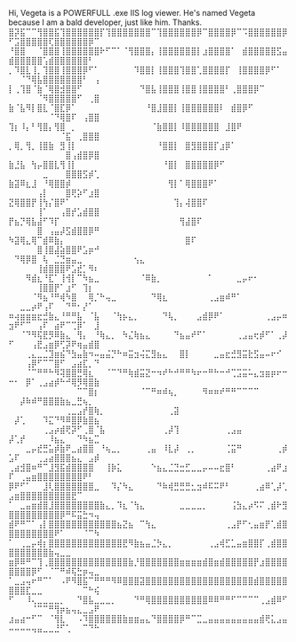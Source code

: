 Hi, 
Vegeta is a POWERFULL .exe IIS log viewer. He's named Vegeta because I am a bald developer, just like him. Thanks.
⣿⡽⣯⠉⠉⢻⣿⣿⣯⢹⣿⣿⣿⣿⣿⣿⡏⢹⣿⣿⣿⣿⣿⣿⣿⠉⢹⣿⣿⣿⣿⣿⣿⡿⠉⣿⣿⣿⣿⡿⠉⠩⣿⣿⣿⣿⣿⣿⡿⠋⣩⣿⣿⣿⣿⣿⢏⣿⣿⣿⣿⣿⣿⡿⠉
⠘⣿⣿⠀⠀⠈⣿⣿⣿⢸⣿⣿⣿⣿⣿⣿⠗⠋⠉⠁⠈⢻⣿⣿⣿⡄⢸⣿⣿⣿⣿⣿⣿⡇⣰⣿⣿⣿⣿⠁⠀⣾⣿⣿⣿⣿⣿⣫⣤⣾⣿⣿⣿⣿⣿⢡⣾⣿⣿⣿⣿⣿⣿⠃⠀
⡀⠹⣿⣇⢸⡀⢹⣿⣿⢸⣿⣿⣿⡿⠋⠁⠀⠀⠀⠀⠀⠀⠹⣿⣿⡇⢸⣿⣿⣿⢹⣿⣿⢁⣿⣿⣿⣿⡏⠀⢸⣿⣿⣿⣿⡿⠋⠁⠀⠀⠀⠈⠙⢿⣧⣿⣿⣿⣿⣿⣿⣿⠃⠀⢠
⡇⢀⢹⣿⠈⣷⠈⢿⣿⣺⣿⣿⠋⠀⠀⠀⠀⠀⠀⠀⠀⠀⠀⠙⣿⣧⢸⣿⣿⣿⢸⣿⣿⢸⣿⣿⣿⣿⠃⢀⣿⣿⣿⡿⠉⠀⠀⠀⠀⠀⠀⠀⠀⠀⠈⠻⣿⣿⣿⣿⣿⠋⠀⢀⣿
⣷⠈⣧⠻⡇⣿⣇⠈⣿⣏⡿⠁⠀⠀⠀⠀⠀⠀⠀⠀⠀⠀⠀⠀⠘⣿⣸⣿⣿⡇⢸⣿⣿⣿⣿⣿⣿⠇⠀⣾⣿⡿⠋⠀⠀⠀⠀⠀⠀⠀⠀⠀⠀⠀⠀⠀⠈⠙⢿⣿⠏⠀⢠⣿⣿
⢹⡆⠸⡄⠃⢻⣿⡄⢻⣿⠀⡀⠀⠀⠀⠀⠀⠀⠀⠀⠀⠀⠀⠀⠀⠈⣷⣿⣿⡇⠸⣿⣿⣿⣿⣿⣿⠀⣸⣿⠟⠀⠀⠀⠀⠀⠀⠀⠀⠀⠀⠀⠀⠀⠀⠀⠀⠀⠈⣯⠀⢀⣿⣿⣿
⡀⢿⡀⢻⡀⢸⣿⣷⠀⣻⢸⡇⠀⠀⠀⠀⠀⠀⠀⠀⠀⠀⠀⠀⠀⠀⠘⣿⣿⡇⠀⣿⣻⣿⣿⣿⡏⣰⡿⠁⠀⠀⠀⠀⠀⠀⠀⠀⠀⠀⠀⠀⠀⠀⠀⠀⠀⠀⠀⣿⢠⣾⣿⡿⣿
⣷⣘⣧⠀⢳⡤⣿⣿⣇⢻⢸⡇⠀⠀⠀⠀⠀⠀⠀⠀⠀⠀⠀⠀⠀⠀⠀⠘⣿⡇⠀⣿⣿⣿⣿⣿⡿⠋⠀⠀⠀⠀⠀⠀⠀⠀⠀⠀⠀⠀⠀⠀⠀⠀⠀⣀⠀⠀⠀⣿⣿⣿⣫⡾⢁
⣷⣽⠿⣆⣸⠀⠘⢿⣿⣿⡾⠀⠀⠀⠀⠀⠀⠀⠀⠀⠀⠀⠀⠀⠀⠀⠀⠀⢻⡇⠁⢿⣿⣿⣿⠟⠁⠀⠀⠀⠀⠀⠀⠀⠀⠀⠀⠀⠀⠀⠀⠀⠀⠀⢠⡇⠀⠀⠀⣿⢟⡵⠋⣰⣿
⣝⢿⣿⣿⡟⢸⢳⡌⣿⠟⠁⠀⠀⠀⠀⠀⠀⠀⠀⠀⠀⠀⠀⠀⠀⠀⠀⠀⠀⢹⡄⢼⣿⣿⠏⠀⠀⠀⠀⠀⠀⠀⠀⠀⠀⠀⠀⠀⠀⠀⠀⠀⠀⠀⢸⠁⠀⠀⢠⣿⡞⣡⣾⣿⣿
⡟⣦⡙⢿⣧⣼⠋⠹⡏⠀⠀⠀⠀⠀⠀⠀⠀⠀⠀⠀⠀⠀⠀⠀⠀⠀⠀⠀⠀⠀⢻⣼⣿⠏⠀⠀⠀⠀⠀⠀⠀⠀⠀⠀⠀⠀⠀⠀⠀⠀⠀⠀⠀⠀⣿⠀⢠⣤⡼⣫⣾⣿⣿⡿⠛
⠳⣽⢿⣄⢿⠉⣾⠿⣷⡄⠀⠀⠀⠀⠀⠀⠀⠀⠀⠀⠀⠀⠀⠀⠀⠀⠀⠀⠀⠀⠀⣿⠏⠀⠀⠀⠀⠀⠀⠀⠀⠀⠀⠀⠀⠀⠀⠀⠀⠀⠀⠀⠀⠀⣿⢸⣿⣼⣵⣿⣿⠟⣡⡶⠚
⠀⠙⢿⡿⣿⠀⢧⠀⣈⣙⣶⣤⣀⠀⠀⠀⠀⠀⠀⠀⠀⠀⢢⣄⠀⠀⠀⠀⠀⠀⠀⠀⠀⠀⠀⠀⠀⠀⠀⠀⠀⠀⠀⠀⠀⠀⠀⠀⠀⠀⠀⠀⠀⠀⢸⣾⣿⣿⣿⠟⣡⣞⡁⠻⠆
⠀⠀⠀⠻⣾⣆⠘⣏⠁⢸⢺⡇⠉⠳⣦⣀⠀⠀⠀⠀⠀⠀⠀⠈⠿⣷⡀⠀⠀⠀⠀⠀⠀⠀⠀⠁⠀⠀⠀⠀⣀⡤⠖⠂⠀⠀⠀⠀⠀⠀⠀⠀⠀⠀⢸⣿⣿⡟⠁⣰⠋⠀⢹⡆⠀
⠀⠀⠀⠀⠈⠻⣦⠘⠛⢾⠳⣿⠀⠀⢿⡈⠓⢤⣀⠀⠀⠀⠀⠀⠀⠙⢿⣆⠀⠀⠀⠀⠀⠀⠀⢀⣠⣶⠾⠛⠁⠀⠀⠀⠀⠀⠀⠀⠀⠀⠀⣀⣀⡴⠟⢠⠏⠀⠀⠙⠛⠂⡜⠁⠀
⠶⢴⣶⣶⣶⣖⣚⣷⣄⠘⠛⠛⣧⠀⠈⣧⠀⠀⠈⢳⡦⣄⡀⠀⠀⠀⠀⠙⢧⡀⠀⠀⠀⣠⣾⡿⠟⠁⠀⠀⠀⠀⠀⠀⠀⢀⣠⡤⠶⣲⠟⠋⠉⠀⢠⠏⠀⣴⠟⠉⢉⡿⠁⠀⣸
⠀⠀⠈⠙⠻⢯⣟⡻⠿⣷⣄⠀⢻⡄⠀⠘⢷⣄⡀⠀⠳⣌⢷⣦⣄⠀⠀⠀⠀⠙⣦⣤⠞⠋⠁⠀⠀⠀⠀⠀⢀⣠⣤⢖⡾⠋⠁⢀⡼⠋⠀⠀⠀⢠⣟⣠⣶⡿⢋⡽⠟⢶⣤⣾⣿
⠀⠀⠀⢀⣄⣀⣈⣹⣶⣮⠙⣳⣤⣷⠲⠤⣤⣬⡙⠓⠶⣭⣲⢬⣍⣻⣦⣄⠀⠀⣿⡇⠀⠀⠀⠀⣀⣤⣖⣚⣻⣭⣗⣫⣤⠤⠖⠊⠀⠀⠀⠀⢠⡿⠋⠉⠉⣿⠋⠀⣠⣴⣏⡀⠙
⠀⠀⠀⠈⠉⠛⠛⠓⠻⢽⣿⣿⣛⢿⣆⠀⠀⠈⠉⠙⠛⢷⣾⣭⣝⠒⠲⠞⠓⠚⠛⠛⠳⠖⠒⠛⠓⠒⠚⢉⣩⣭⠥⣄⣲⣶⡶⠖⠒⠒⠂⠀⡿⠁⢀⣠⣴⡾⠓⠚⢿⡻⢿⣿⣷
⠀⠀⠀⠀⠀⠀⠀⠀⠀⠀⠀⠀⠉⠉⣿⡆⠀⠀⠀⠀⠀⠀⠀⠈⠉⠛⠶⠾⢦⡀⠀⠀⠀⠀⠻⠶⠶⠞⠛⠛⠉⠉⠉⠉⠀⠀⠀⠀⠀⠀⠀⡼⠷⠾⠛⣿⣿⣿⣷⣦⣀⣛⢦⡀⠀
⠀⠀⠀⠀⠀⠀⠀⠀⠀⠀⢀⣀⣠⡞⣿⢷⡀⠀⠀⠀⠀⠀⠀⠀⠀⠀⠀⠀⢀⣽⠀⠀⠀⠀⠀⠀⠀⠀⠀⠀⠀⠀⠀⠀⠀⠀⠀⠀⠀⠀⡼⢁⠀⠀⠀⠹⣍⠙⠻⠿⣿⡿⣷⣿⣦
⠀⠀⠀⠀⠀⠀⢀⣠⡴⣾⢟⡽⠋⢀⣿⠈⣧⠀⠀⠀⠀⠀⠀⠀⠀⠀⠀⢀⡼⢹⠀⠀⠀⠀⠀⠀⠀⠀⢀⣠⣤⠀⠀⠀⠀⠀⠀⠀⠀⡼⢁⡞⠀⠀⠀⠀⠸⣦⣄⠀⠀⠙⠳⣦⣉
⠀⠀⠀⣀⡤⣞⣛⣥⡾⣷⠟⣀⣴⣿⣿⠀⠘⢦⣀⡀⠀⠀⠀⠀⢀⣤⠀⠸⣇⡼⠀⢀⡀⠀⠀⠀⠀⠀⢈⣭⠛⠀⠀⠀⠀⠀⠀⢀⡾⣡⠏⠀⠀⠀⢀⣠⣴⣿⣿⣿⣦⣄⠀⣠⡾
⢀⣴⣺⣿⠶⠛⠉⣸⣻⣯⣾⣿⣿⣿⣿⠀⠀⢸⡷⣅⠀⠀⠀⠀⠀⠑⣦⣄⣈⣙⣒⣋⣀⣀⡤⠤⠤⣖⣿⠃⠀⠀⠀⠀⠀⢀⣴⠟⣰⠏⠀⢀⣤⣶⣿⣿⣿⣿⣿⣿⣿⣿⠟⠃⠀
⡿⠟⠋⠁⠀⠀⣸⢇⣿⣿⣿⣿⣿⣿⣿⣀⠀⠀⠹⡌⠳⣄⠀⠀⠀⠀⠙⠷⢾⣛⣛⣛⣂⣲⠾⠯⠭⠟⠃⠀⠀⠀⠀⢀⣴⠿⢁⡼⢁⣠⣶⣿⣿⣿⣿⣿⣿⣿⣿⣿⣟⠉⠀⠀⠀
⠁⠀⣀⣤⣶⣾⣿⣸⣿⣿⣿⣿⣿⣿⣿⣿⣷⣄⡀⠹⣆⠈⢳⣄⠀⠀⠀⠀⠀⠀⣀⣀⣀⣀⡀⠀⠀⠀⠀⢨⣳⣄⡴⠫⠍⢀⣾⠗⣻⣿⣿⣿⣿⣿⣿⣿⣿⣿⡿⠛⠯⣭⣓⠲⢤
⣾⠟⠛⠉⠁⢠⡇⣿⣿⣿⣿⣿⣿⣿⣿⣿⣿⣿⣿⣦⣝⣦⠀⠉⢳⣄⠀⠀⠀⠀⠀⠀⠀⠀⠀⠀⠀⠀⢀⣠⡟⠋⢂⣤⣶⡟⢁⣾⣿⣿⣿⣿⣿⣿⣿⣿⣿⠟⠁⠀⠀⠀⠈⠉⠳
⠁⠀⢀⣀⡤⢾⡆⣿⣿⣿⣿⣿⣿⣿⣿⣿⣿⣿⣿⣿⣟⠻⣷⣦⣤⣈⡳⣄⡀⠀⠀⠀⠀⠀⠀⢀⣠⢾⣋⣁⣤⣶⣿⣿⡏⢀⣾⣿⣿⣿⣿⣿⣿⣿⣿⣿⣷⢤⣀⣀⠀⠀⠀⠀⠀
⣶⡿⠿⠛⠉⢹⢀⣿⣿⣿⣿⣿⣿⣿⣿⣿⣿⣿⣿⣿⣿⣷⡘⣿⣿⣿⣿⣿⣿⣿⣶⣶⣶⣶⣾⣿⣶⣾⣿⣿⣿⣿⣿⡟⣰⣿⣿⣿⣿⣿⣿⣿⣿⡿⠋⠀⠈⠉⠛⠾⢯⣓⡶⢤⣀
⠁⣀⣠⢤⠖⠛⠉⠁⠀⠠⠟⠻⣿⣯⠉⠛⠛⠛⠻⠿⣿⣿⣿⣽⣿⣿⣿⣿⣿⣿⣿⣿⣿⣿⣿⣿⣿⣿⣿⣿⣿⣿⣿⣾⣿⣿⣿⣿⣿⣿⣿⣿⣏⣀⣀⠀⠀⠀⠀⠀⠀⠀⠉⠓⢮
⠋⠀⠀⠸⢄⣀⣀⣀⣀⡀⠀⠀⠙⣿⣧⣀⣀⣀⡀⠀⠀⠀⠙⠛⢿⣿⣿⣿⣿⣿⣿⣿⣿⣿⣿⠿⠿⠛⠛⠋⠉⠉⠉⠉⢀⣠⣾⠿⠋⠀⠀⠀⠀⠈⠉⠉⠛⢻⡶⣦⢤⣄⣀⣠⠟
⣰⣤⣴⠒⠋⠉⠀⠈⢻⣇⠀⠀⠠⠹⣿⣿⣿⣿⣿⣿⣷⣶⣶⣤⣄⠙⣿⣿⣿⣿⡿⠛⠉⣉⣀⣤⣤⣤⣤⣤⣤⣤⣤⣤⣾⢟⣅⣠⣤⠤⠤⠤⠤⢤⣤⣀⣀⣘⠋⢁⠀⠀⠉⠙⠓
